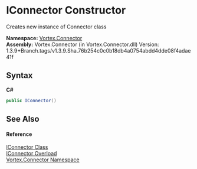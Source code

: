 # IConnector Constructor 
 

Creates new instance of Connector class

**Namespace:**&nbsp;<a href="N_Vortex_Connector.md">Vortex.Connector</a><br />**Assembly:**&nbsp;Vortex.Connector (in Vortex.Connector.dll) Version: 1.3.9+Branch.tags/v1.3.9.Sha.76b254c0c0b18db4a0754abdd4dde08f4adae41f

## Syntax

**C#**<br />
``` C#
public IConnector()
```


## See Also


#### Reference
<a href="T_Vortex_Connector_IConnector.md">IConnector Class</a><br /><a href="Overload_Vortex_Connector_IConnector__ctor.md">IConnector Overload</a><br /><a href="N_Vortex_Connector.md">Vortex.Connector Namespace</a><br />